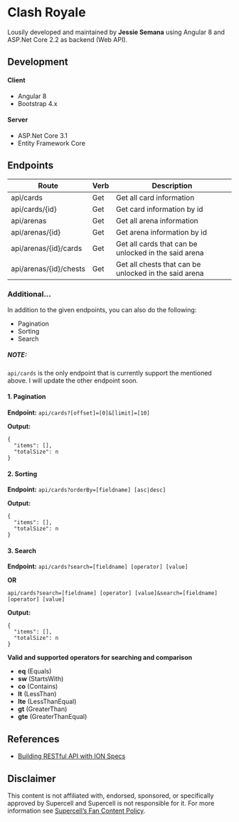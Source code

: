 # Clash Royale
Lousily developed and maintained by **Jessie Semana** using Angular 8 and ASP.Net Core 2.2 as backend (Web API).

## Development
#### Client
- Angular 8
- Bootstrap 4.x

#### Server
- ASP.Net Core 3.1
- Entity Framework Core

## Endpoints
| Route | Verb | Description |
| ------ | ------ | ------ |
| api/cards | Get | Get all card information |
| api/cards/{id} | Get | Get card information by id |
| api/arenas | Get | Get all arena information |
| api/arenas/{id} | Get | Get arena information by id |
| api/arenas/{id}/cards | Get | Get all cards that can be unlocked in the said arena |
| api/arenas/{id}/chests | Get | Get all chests that can be unlocked in the said arena |

### Additional...
In addition to the given endpoints, you can also do the following:
- Pagination
- Sorting
- Search

##### NOTE:
`api/cards` is the only endpoint that is currently support the mentioned above. I will update the other endpoint soon.

#### 1. Pagination

**Endpoint:**
`api/cards?[offset]=[0]&[limit]=[10]`

**Output:**
```
{
  "items": [],
  "totalSize": n
}
```

#### 2. Sorting

**Endpoint:**
`api/cards?orderBy=[fieldname] [asc|desc]`

**Output:**
```
{
  "items": [],
  "totalSize": n
}
```

#### 3. Search

**Endpoint:**
`api/cards?search=[fieldname] [operator] [value]`

**OR**

`api/cards?search=[fieldname] [operator] [value]&search=[fieldname] [operator] [value]`

**Output:**
```
{
  "items": [],
  "totalSize": n
}
```

**Valid and supported operators for searching and comparison**
- **eq** (Equals)
- **sw** (StartsWith)
- **co** (Contains)
- **lt** (LessThan)
- **lte** (LessThanEqual)
- **gt** (GreaterThan)
- **gte** (GreaterThanEqual)

## References
- [Building RESTful API with ION Specs](https://www.linkedin.com/learning/building-and-securing-restful-apis-in-asp-dot-net-core-2)

## Disclaimer
This content is not affiliated with, endorsed, sponsored, or specifically approved by Supercell and Supercell is not responsible for it. For more information see [Supercell’s Fan Content Policy](http://www.supercell.com/fan-content-policy).
